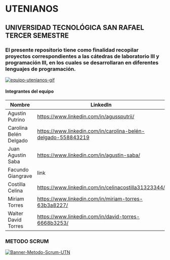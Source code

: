 # UTENIANOS
## UNIVERSIDAD TECNOLÓGICA SAN RAFAEL TERCER SEMESTRE 
### El presente repositorio tiene como finalidad recopilar proyectos correspondientes a las cátedras de laboratorio III y programación III, en los cuales se desarrollaran en diferentes lenguajes de programación.

<a href='https://postimg.cc/RJFrJN1q' target='_blank'><img src='https://i.postimg.cc/RJFrJN1q/equipo-utenianos-gif.gif' border='0' alt='equipo-utenianos-gif'/></a>
#### Integrantes del equipo

| Nombre      | LinkedIn | Git Hub |
| --------- | --------|--------:|
| Agustin Putrino  | https://www.linkedin.com/in/agussputrii/ |https://github.com/agussputrii|
| Carolina Belén Delgado   | https://www.linkedin.com/in/carolina-belén-delgado-558843219 | https://github.com/programacioncarolina1980|
| Juan Agustin Saba  | https://www.linkedin.com/in/agustin-saba/ |https://github.com/jsaba543|    
| Facundo Giangrave |   link | https://github.com/Facugiangrave
| Costilla Celina   | https://www.linkedin.com/in/celinacostilla31323344/ |https://github.com/users/Hiddencelc/|
| Miriam Torres   |  https://www.linkedin.com/in/miriam-torres-63b3a8227/ | https://github.com/MiriamTorres30|
| Walter David Torres | https://www.linkedin.com/in/david-torres-6668b3253/ | https://github.com/DavidTorres92|
### METODO  SCRUM
<a href='https://postimg.cc/zVGz1HcB' target='_blank'><img src='https://i.postimg.cc/zVGz1HcB/Banner-Metodo-Scrum-UTN.gif' border='0' alt='Banner-Metodo-Scrum-UTN'/></a>
